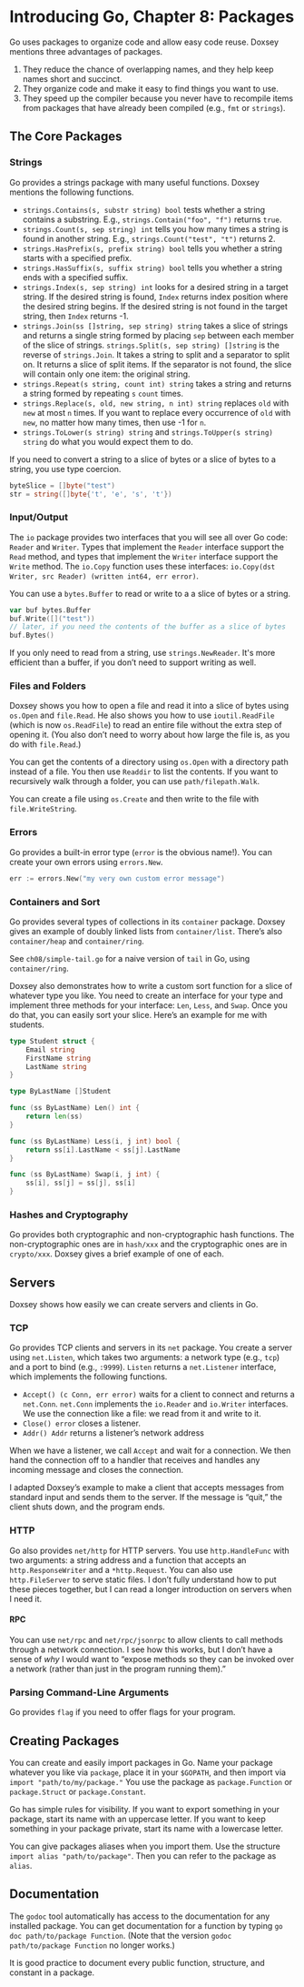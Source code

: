 # Introducing Go, Chapter 8: Packages

Go uses packages to organize code and allow easy code reuse. Doxsey mentions three advantages of packages.

1. They reduce the chance of overlapping names, and they help keep names short and succinct.
1. They organize code and make it easy to find things you want to use.
1. They speed up the compiler because you never have to recompile items from packages that have already been compiled (e.g., `fmt` or `strings`).

## The Core Packages

### Strings

Go provides a strings package with many useful functions. Doxsey mentions the following functions.

+ `strings.Contains(s, substr string) bool` tests whether a string contains a substring. E.g., `strings.Contain("foo", "f")` returns `true`.
+ `strings.Count(s, sep string) int` tells you how many times a string is found in another string. E.g., `strings.Count("test", "t")` returns 2.
+ `strings.HasPrefix(s, prefix string) bool` tells you whether a string starts with a specified prefix.
+ `strings.HasSuffix(s, suffix string) bool` tells you whether a string ends with a specified suffix.
+ `strings.Index(s, sep string) int` looks for a desired string in a target string. If the desired string is found, `Index` returns index position where the desired string begins. If the desired string is not found in the target string, then `Index` returns -1.
+ `strings.Join(ss []string, sep string) string` takes a slice of strings and returns a single string formed by placing `sep` between each member of the slice of strings.
`strings.Split(s, sep string) []string` is the reverse of `strings.Join`. It takes a string to split and a separator to split on. It returns a slice of split items. If the separator is not found, the slice will contain only one item: the original string.
+ `strings.Repeat(s string, count int) string` takes a string and returns a string formed by repeating `s` `count` times.
+ `strings.Replace(s, old, new string, n int) string` replaces `old` with `new` at most `n` times. If you want to replace every occurrence of `old` with `new`, no matter how many times, then use -1 for `n`.
+ `strings.ToLower(s string) string` and `strings.ToUpper(s string) string` do what you would expect them to do.

If you need to convert a string to a slice of bytes or a slice of bytes to a string, you use type coercion.

```go
byteSlice = []byte("test")
str = string([]byte{'t', 'e', 's', 't'})
```

### Input/Output

The `io` package provides two interfaces that you will see all over Go code: `Reader` and `Writer`. Types that implement the `Reader` interface support the `Read` method, and types that implement the `Writer` interface support the `Write` method. The `io.Copy` function uses these interfaces: `io.Copy(dst Writer, src Reader) (written int64, err error)`.

You can use a `bytes.Buffer` to read or write to a a slice of bytes or a string.

```go
var buf bytes.Buffer
buf.Write([]("test"))
// later, if you need the contents of the buffer as a slice of bytes
buf.Bytes()
```

If you only need to read from a string, use `strings.NewReader`. It's more efficient than a buffer, if you don’t need to support writing as well.

### Files and Folders

Doxsey shows you how to open a file and read it into a slice of bytes using `os.Open` and `file.Read`. He also shows you how to use `ioutil.ReadFile` (which is now `os.ReadFile`) to read an entire file without the extra step of opening it. (You also don’t need to worry about how large the file is, as you do with `file.Read`.)

You can get the contents of a directory using `os.Open` with a directory path instead of a file. You then use `Readdir` to list the contents. If you want to recursively walk through a folder, you can use `path/filepath.Walk`.

You can create a file using `os.Create` and then write to the file with `file.WriteString`.

### Errors

Go provides a built-in error type (`error` is the obvious name!). You can create your own errors using `errors.New`.

```go
err := errors.New("my very own custom error message")
```

### Containers and Sort

Go provides several types of collections in its `container` package. Doxsey gives an example of doubly linked lists from `container/list`. There’s also `container/heap` and `container/ring`.

See `ch08/simple-tail.go` for a naive version of `tail` in Go, using `container/ring`.

Doxsey also demonstrates how to write a custom sort function for a slice of whatever type you like. You need to create an interface for your type and implement three methods for your interface: `Len`, `Less`, and `Swap`. Once you do that, you can easily sort your slice. Here’s an example for me with students.

```go
type Student struct {
    Email string
    FirstName string
    LastName string
}

type ByLastName []Student

func (ss ByLastName) Len() int {
    return len(ss)
}

func (ss ByLastName) Less(i, j int) bool {
    return ss[i].LastName < ss[j].LastName
}

func (ss ByLastName) Swap(i, j int) {
    ss[i], ss[j] = ss[j], ss[i]
}
```

### Hashes and Cryptography

Go provides both cryptographic and non-cryptographic hash functions. The non-cryptographic ones are in `hash/xxx` and the cryptographic ones are in `crypto/xxx`. Doxsey gives a brief example of one of each.

## Servers

Doxsey shows how easily we can create servers and clients in Go.

### TCP

Go provides TCP clients and servers in its `net` package. You create a server using `net.Listen`, which takes two arguments: a network type (e.g., `tcp`) and a port to bind (e.g., `:9999`). `Listen` returns a `net.Listener` interface, which implements the following functions.

+ `Accept() (c Conn, err error)` waits for a client to connect and returns a `net.Conn`. `net.Conn` implements the `io.Reader` and `io.Writer` interfaces. We use the connection like a file: we read from it and write to it.
+ `Close() error` closes a listener.
+ `Addr() Addr` returns a listener’s network address

When we have a listener, we call `Accept` and wait for a connection. We then hand the connection off to a handler that receives and handles any incoming message and closes the connection.

I adapted Doxsey’s example to make a client that accepts messages from standard input and sends them to the server. If the message is “quit,” the client shuts down, and the program ends.

### HTTP

Go also provides `net/http` for HTTP servers. You use `http.HandleFunc` with two arguments: a string address and a function that accepts an `http.ResponseWriter` and a `*http.Request`. You can also use `http.FileServer` to serve static files. I don’t fully understand how to put these pieces together, but I can read a longer introduction on servers when I need it.

#### RPC

You can use `net/rpc` and `net/rpc/jsonrpc` to allow clients to call methods through a network connection. I see how this works, but I don’t have a sense of *why* I would want to “expose methods so they can be invoked over a network (rather than just in the program running them).”

### Parsing Command-Line Arguments

Go provides `flag` if you need to offer flags for your program.

## Creating Packages

You can create and easily import packages in Go. Name your package whatever you like via `package`, place it in your `$GOPATH`, and then import via `import "path/to/my/package."` You use the package as `package.Function` or `package.Struct` or `package.Constant`.

Go has simple rules for visibility. If you want to export something in your package, start its name with an uppercase letter. If you want to keep something in your package private, start its name with a lowercase letter.

You can give packages aliases when you import them. Use the structure `import alias "path/to/package"`. Then you can refer to the package as `alias`.

## Documentation

The `godoc` tool automatically has access to the documentation for any installed package. You can get documentation for a function by typing `go doc path/to/package Function`. (Note that the version `godoc path/to/package Function` no longer works.)

It is good practice to document every public function, structure, and constant in a package.
